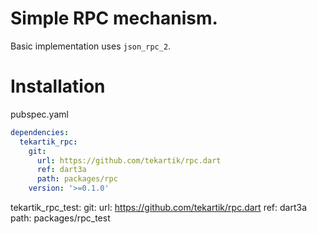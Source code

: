 # Simple RPC mechanism.

Basic implementation uses `json_rpc_2`.

# Installation

pubspec.yaml

````yaml
dependencies:
  tekartik_rpc:
    git:
      url: https://github.com/tekartik/rpc.dart
      ref: dart3a
      path: packages/rpc
    version: '>=0.1.0'
````

tekartik_rpc_test:
git:
url: https://github.com/tekartik/rpc.dart
ref: dart3a
path: packages/rpc_test